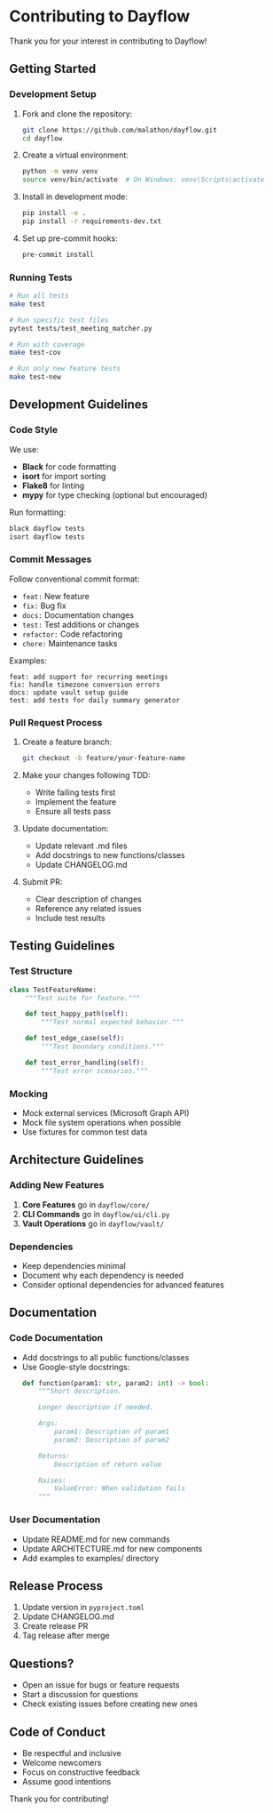 # Contributing to Dayflow

Thank you for your interest in contributing to Dayflow!

## Getting Started

### Development Setup

1. Fork and clone the repository:
   ```bash
   git clone https://github.com/malathon/dayflow.git
   cd dayflow
   ```

2. Create a virtual environment:
   ```bash
   python -m venv venv
   source venv/bin/activate  # On Windows: venv\Scripts\activate
   ```

3. Install in development mode:
   ```bash
   pip install -e .
   pip install -r requirements-dev.txt
   ```

4. Set up pre-commit hooks:
   ```bash
   pre-commit install
   ```

### Running Tests

```bash
# Run all tests
make test

# Run specific test files
pytest tests/test_meeting_matcher.py

# Run with coverage
make test-cov

# Run only new feature tests
make test-new
```

## Development Guidelines

### Code Style

We use:
- **Black** for code formatting
- **isort** for import sorting
- **Flake8** for linting
- **mypy** for type checking (optional but encouraged)

Run formatting:
```bash
black dayflow tests
isort dayflow tests
```

### Commit Messages

Follow conventional commit format:
- `feat:` New feature
- `fix:` Bug fix
- `docs:` Documentation changes
- `test:` Test additions or changes
- `refactor:` Code refactoring
- `chore:` Maintenance tasks

Examples:
```
feat: add support for recurring meetings
fix: handle timezone conversion errors
docs: update vault setup guide
test: add tests for daily summary generator
```

### Pull Request Process

1. Create a feature branch:
   ```bash
   git checkout -b feature/your-feature-name
   ```

2. Make your changes following TDD:
   - Write failing tests first
   - Implement the feature
   - Ensure all tests pass

3. Update documentation:
   - Update relevant .md files
   - Add docstrings to new functions/classes
   - Update CHANGELOG.md

4. Submit PR:
   - Clear description of changes
   - Reference any related issues
   - Include test results

## Testing Guidelines

### Test Structure

```python
class TestFeatureName:
    """Test suite for feature."""

    def test_happy_path(self):
        """Test normal expected behavior."""

    def test_edge_case(self):
        """Test boundary conditions."""

    def test_error_handling(self):
        """Test error scenarios."""
```

### Mocking

- Mock external services (Microsoft Graph API)
- Mock file system operations when possible
- Use fixtures for common test data

## Architecture Guidelines

### Adding New Features

1. **Core Features** go in `dayflow/core/`
2. **CLI Commands** go in `dayflow/ui/cli.py`
3. **Vault Operations** go in `dayflow/vault/`

### Dependencies

- Keep dependencies minimal
- Document why each dependency is needed
- Consider optional dependencies for advanced features

## Documentation

### Code Documentation

- Add docstrings to all public functions/classes
- Use Google-style docstrings:
  ```python
  def function(param1: str, param2: int) -> bool:
      """Short description.

      Longer description if needed.

      Args:
          param1: Description of param1
          param2: Description of param2

      Returns:
          Description of return value

      Raises:
          ValueError: When validation fails
      """
  ```

### User Documentation

- Update README.md for new commands
- Update ARCHITECTURE.md for new components
- Add examples to examples/ directory

## Release Process

1. Update version in `pyproject.toml`
2. Update CHANGELOG.md
3. Create release PR
4. Tag release after merge

## Questions?

- Open an issue for bugs or feature requests
- Start a discussion for questions
- Check existing issues before creating new ones

## Code of Conduct

- Be respectful and inclusive
- Welcome newcomers
- Focus on constructive feedback
- Assume good intentions

Thank you for contributing!
